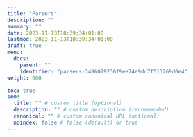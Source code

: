 ```yaml
---
title: "Parsers"
description: ""
summary: ""
date: 2023-11-13T18:39:34+01:00
lastmod: 2023-11-13T18:39:34+01:00
draft: true
menu:
  docs:
    parent: ""
    identifier: "parsers-3486079236f9ee74e9dc7f513269d0e4"
weight: 600

toc: true
seo:
  title: "" # custom title (optional)
  description: "" # custom description (recommended)
  canonical: "" # custom canonical URL (optional)
  noindex: false # false (default) or true
---
```

